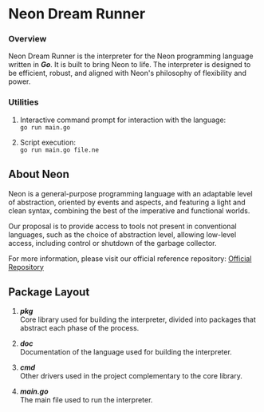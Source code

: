 # Neon Dream Runner

### Overview
Neon Dream Runner is the interpreter for the Neon programming language written in ***Go***. It is built to bring Neon to life. The interpreter is designed to be efficient, robust, and aligned with Neon's philosophy of flexibility and power.

### Utilities

1. Interactive command prompt for interaction with the language:  
```go run main.go```

2. Script execution:  
```go run main.go file.ne```

## About Neon
Neon is a general-purpose programming language with an adaptable level of abstraction, oriented by events and aspects, and featuring a light and clean syntax, combining the best of the imperative and functional worlds.

Our proposal is to provide access to tools not present in conventional languages, such as the choice of abstraction level, allowing low-level access, including control or shutdown of the garbage collector.

For more information, please visit our official reference repository: [Official Repository](https://github.com/ToniLommez/Neon) 

## Package Layout

1. ***pkg***  
Core library used for building the interpreter, divided into packages that abstract each phase of the process.

2. ***doc***  
Documentation of the language used for building the interpreter.

3. ***cmd***  
Other drivers used in the project complementary to the core library.

4. ***main.go***  
The main file used to run the interpreter.
